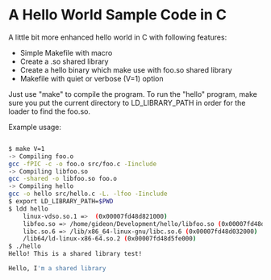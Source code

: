 # A Hello World Sample Code in C

A little bit more enhanced hello world in C with following features:
* Simple Makefile with macro
* Create a .so shared library
* Create a hello binary which make use with foo.so shared library
* Makefile with quiet or verbose (V=1) option

Just use "make" to compile the program.  To run the "hello" program, make sure you put the current directory to LD_LIBRARY_PATH in order for the loader to find the foo.so.


Example usage:
``` sh

$ make V=1
-> Compiling foo.o
gcc -fPIC -c -o foo.o src/foo.c -Iinclude
-> Compiling libfoo.so
gcc -shared -o libfoo.so foo.o
-> Compiling hello
gcc -o hello src/hello.c -L. -lfoo -Iinclude
$ export LD_LIBRARY_PATH=$PWD
$ ldd hello 
	linux-vdso.so.1 =>  (0x00007fd48d821000)
	libfoo.so => /home/gideon/Development/hello/libfoo.so (0x00007fd48d3fc000)
	libc.so.6 => /lib/x86_64-linux-gnu/libc.so.6 (0x00007fd48d032000)
	/lib64/ld-linux-x86-64.so.2 (0x00007fd48d5fe000)
$ ./hello 
Hello! This is a shared library test!

Hello, I'm a shared library

```
